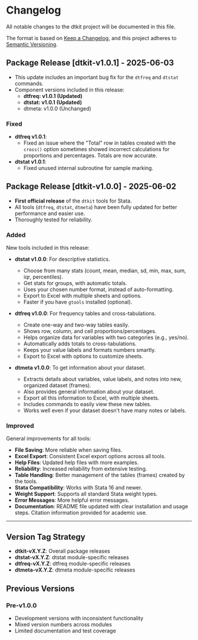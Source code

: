 # Changelog

All notable changes to the dtkit project will be documented in this file.

The format is based on [Keep a Changelog](https://keepachangelog.com/en/1.0.0/),
and this project adheres to [Semantic Versioning](https://semver.org/spec/v2.0.0.html).

## Package Release [dtkit-v1.0.1] - 2025-06-03

- This update includes an important bug fix for the `dtfreq` and `dtstat` commands.
- Component versions included in this release:
  - **dtfreq: v1.0.1 (Updated)**
  - **dtstat: v1.0.1 (Updated)**
  - dtmeta: v1.0.0 (Unchanged)

### Fixed

- **dtfreq v1.0.1**:
  - Fixed an issue where the "Total" row in tables created with the `cross()` option sometimes showed incorrect calculations for proportions and percentages. Totals are now accurate.
- **dtstat v1.0.1**:
  - Fixed unused internal subroutine for sample marking.
  
## Package Release [dtkit-v1.0.0] - 2025-06-02

- **First official release** of the `dtkit` tools for Stata.
- All tools (`dtfreq`, `dtstat`, `dtmeta`) have been fully updated for better performance and easier use.
- Thoroughly tested for reliability.

### Added

New tools included in this release:

- **dtstat v1.0.0**: For descriptive statistics.
  - Choose from many stats (count, mean, median, sd, min, max, sum, iqr, percentiles).
  - Get stats for groups, with automatic totals.
  - Uses your chosen number format, instead of auto-formatting.
  - Export to Excel with multiple sheets and options.
  - Faster if you have `gtools` installed (optional).

- **dtfreq v1.0.0**: For frequency tables and cross-tabulations.
  - Create one-way and two-way tables easily.
  - Shows row, column, and cell proportions/percentages.
  - Helps organize data for variables with two categories (e.g., yes/no).
  - Automatically adds totals to cross-tabulations.
  - Keeps your value labels and formats numbers smartly.
  - Export to Excel with options to customize sheets.

- **dtmeta v1.0.0**: To get information about your dataset.
  - Extracts details about variables, value labels, and notes into new, organized dataset (frames).
  - Also provides general information about your dataset.
  - Export all this information to Excel, with multiple sheets.
  - Includes commands to easily view these new tables.
  - Works well even if your dataset doesn't have many notes or labels.

### Improved

General improvements for all tools:

- **File Saving**: More reliable when saving files.
- **Excel Export**: Consistent Excel export options across all tools.
- **Help Files**: Updated help files with more examples.
- **Reliability**: Increased reliability from extensive testing.
- **Table Handling**: Better management of the tables (frames) created by the tools.
- **Stata Compatibility**: Works with Stata 16 and newer.
- **Weight Support**: Supports all standard Stata weight types.
- **Error Messages**: More helpful error messages.
- **Documentation**: README file updated with clear installation and usage steps. Citation information provided for academic use.

---

## Version Tag Strategy

- **dtkit-vX.Y.Z**: Overall package releases
- **dtstat-vX.Y.Z**: dtstat module-specific releases  
- **dtfreq-vX.Y.Z**: dtfreq module-specific releases
- **dtmeta-vX.Y.Z**: dtmeta module-specific releases

## Previous Versions

### Pre-v1.0.0

- Development versions with inconsistent functionality
- Mixed version numbers across modules
- Limited documentation and test coverage
